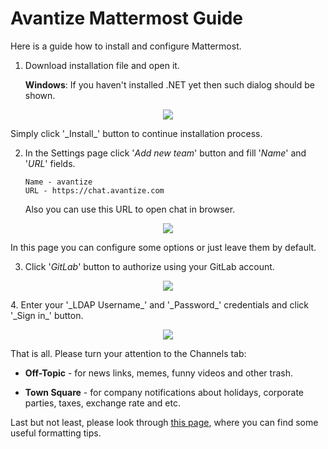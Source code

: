 # Avantize Mattermost Guide

Here is a guide how to install and configure Mattermost.

1. Download installation file and open it.

   __Windows__: If you haven't installed .NET yet then such dialog should be shown.
<p align="center"><img src="https://raw.github.com/SMelanko/AvantizeGuide/master/communication/mattermost/imgs/img-1.png"/></p>
   Simply click '_Install_' button to continue installation process.

2. In the Settings page click '_Add new team_' button and fill '_Name_' and '_URL_' fields.
   ```
   Name - avantize
   URL - https://chat.avantize.com
   ```
   Also you can use this URL to open chat in browser.
<p align="center"><img src="https://raw.github.com/SMelanko/AvantizeGuide/master/communication/mattermost/imgs/img-2.png"/></p>
   In this page you can configure some options or just leave them by default.

3. Click '_GitLab_' button to authorize using your GitLab account.
<p align="center"><img src="https://raw.github.com/SMelanko/AvantizeGuide/master/communication/mattermost/imgs/img-3.png"/></p>
4. Enter your '_LDAP Username_' and '_Password_' credentials and click '_Sign in_' button.

<p align="center"><img src="https://raw.github.com/SMelanko/AvantizeGuide/master/communication/mattermost/imgs/img-4.png"/></p>

   That is all. Please turn your attention to the Channels tab:
   
   * __Off-Topic__ - for news links, memes, funny videos and other trash.
	  
   * __Town Square__ - for company notifications about holidays, corporate parties, taxes, exchange rate and etc.

Last but not least, please look through [this page](https://docs.mattermost.com/help/messaging/formatting-text.html), where you can find some useful formatting tips.
